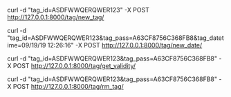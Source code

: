 curl -d "tag_id=ASDFWWQERQWER123" -X POST http://127.0.0.1:8000/tag/new_tag/

curl -d "tag_id=ASDFWWQERQWER123&tag_pass=A63CF8756C368FB8&tag_datetime=09/19/19 12:26:16" -X POST http://127.0.0.1:8000/tag/new_date/

curl -d "tag_id=ASDFWWQERQWER123&tag_pass=A63CF8756C368FB8" -X POST http://127.0.0.1:8000/tag/get_validity/

curl -d "tag_id=ASDFWWQERQWER123&tag_pass=A63CF8756C368FB8" -X POST http://127.0.0.1:8000/tag/rm_tag/
